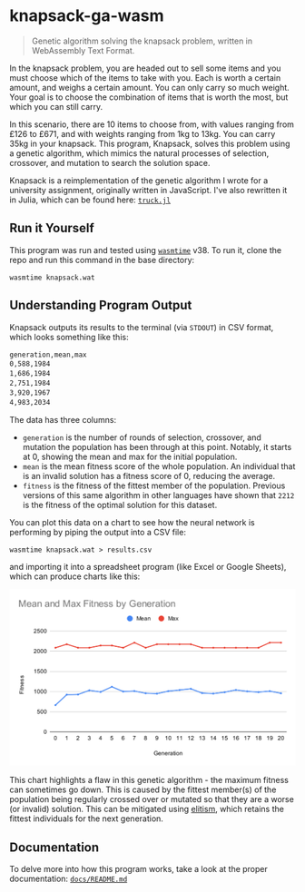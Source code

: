 # knapsack-ga-wasm
> Genetic algorithm solving the knapsack problem, written in WebAssembly Text Format.

In the knapsack problem, you are headed out to sell some items and you must choose which of the items to take with you. Each is worth a certain amount, and weighs a certain amount. You can only carry so much weight. Your goal is to choose the combination of items that is worth the most, but which you can still carry.

In this scenario, there are 10 items to choose from, with values ranging from £126 to £671, and with weights ranging from 1kg to 13kg. You can carry 35kg in your knapsack. This program, Knapsack, solves this problem using a genetic algorithm, which mimics the natural processes of selection, crossover, and mutation to search the solution space.

Knapsack is a reimplementation of the genetic algorithm I wrote for a university assignment, originally written in JavaScript. I've also rewritten it in Julia, which can be found here: [`truck.jl`](https://gist.github.com/Omega0x013/97b606ff5a12656814027121f62da457)

## Run it Yourself

This program was run and tested using [`wasmtime`](https://github.com/bytecodealliance/wasmtime) v38. To run it, clone the repo and run this command in the base directory:

```
wasmtime knapsack.wat
```

## Understanding Program Output

Knapsack outputs its results to the terminal (via `STDOUT`) in CSV format, which looks something like this:

```txt
generation,mean,max
0,588,1984
1,686,1984
2,751,1984
3,920,1967
4,983,2034
```

The data has three columns:
- `generation` is the number of rounds of selection, crossover, and mutation the population has been through at this point. Notably, it starts at 0, showing the mean and max for the initial population.
- `mean` is the mean fitness score of the whole population. An individual that is an invalid solution has a fitness score of 0, reducing the average.
- `fitness` is the fitness of the fittest member of the population. Previous versions of this same algorithm in other languages have shown that `2212` is the fitness of the optimal solution for this dataset.

You can plot this data on a chart to see how the neural network is performing by piping the output into a CSV file:

```
wasmtime knapsack.wat > results.csv
```

and importing it into a spreadsheet program (like Excel or Google Sheets), which can produce charts like this:

![Chart showing both mean and max fitness only marginally increasing.](docs/Mean%20and%20Max%20Fitness%20by%20Generation.svg)

This chart highlights a flaw in this genetic algorithm - the maximum fitness can sometimes go down.
This is caused by the fittest member(s) of the population being regularly crossed over or mutated so that they are a worse (or invalid) solution.
This can be mitigated using [elitism](https://en.wikipedia.org/wiki/Selection_(evolutionary_algorithm)#Elitist_selection), which retains the fittest individuals for the next generation.

## Documentation

To delve more into how this program works, take a look at the proper documentation: [`docs/README.md`](docs/README.md)
